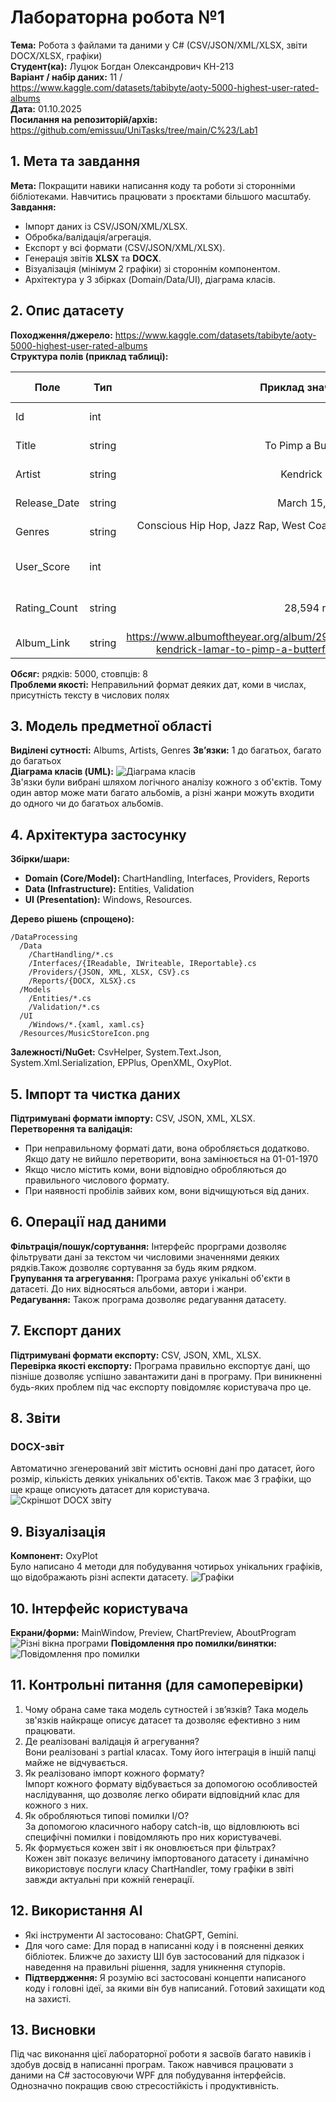 # Лабораторна робота №1  
**Тема:** Робота з файлами та даними у C# (CSV/JSON/XML/XLSX, звіти DOCX/XLSX, графіки)  
**Студент(ка):** Луцюк Богдан Олександрович КН-213  
**Варіант / набір даних:** 11 / https://www.kaggle.com/datasets/tabibyte/aoty-5000-highest-user-rated-albums  
**Дата:** 01.10.2025  
**Посилання на репозиторій/архів:** https://github.com/emissuu/UniTasks/tree/main/C%23/Lab1



## 1. Мета та завдання
**Мета:** Покращити навики написання коду та роботи зі сторонніми бібліотеками. Навчитись працювати з проєктами більшого масштабу.  
**Завдання:**  
- Імпорт даних із CSV/JSON/XML/XLSX.  
- Обробка/валідація/агрегація.  
- Експорт у всі формати (CSV/JSON/XML/XLSX).  
- Генерація звітів **XLSX** та **DOCX**.  
- Візуалізація (мінімум 2 графіки) зі стороннім компонентом.  
- Архітектура у 3 збірках (Domain/Data/UI), діаграма класів.



## 2. Опис датасету
**Походження/джерело:** https://www.kaggle.com/datasets/tabibyte/aoty-5000-highest-user-rated-albums  
**Структура полів (приклад таблиці):**

| Поле  | Тип | Приклад значення | Опис/правила |
|-------|-----|-----------------:|--------------|
| Id    | int | 1 | Унікальний ідентифікатор |
| Title | string | To Pimp a Butterfly | Назва альбому |
| Artist| string | Kendrick Lamar | Ім'я автора альбому |
| Release_Date | string | March 15, 2015 | Дата релізу альбому |
| Genres | string | Conscious Hip Hop, Jazz Rap, West Coast Hip Hop | Жанри пісень альбому |
| User_Score | int | 95 | Середній рейтинг альбому |
| Rating_Count | string | 28,594 ratings | Кількість оцінок альбому |
| Album_Link | string | https://www.albumoftheyear.org/album/29250-kendrick-lamar-to-pimp-a-butterfly.php | Посилання на альбом | 

**Обсяг:** рядків: 5000, стовпців: 8  
**Проблеми якості:** Неправильний формат деяких дат, коми в числах, присутність тексту в числових полях  



## 3. Модель предметної області
**Виділені сутності:** Albums, Artists, Genres 
**Зв’язки:** 1 до багатьох, багато до багатьох  
**Діаграма класів (UML):** ![Діаграма класів](ReadmeResources/ClassDiagram.png "Class Diagram")  
Зв'язки були вибрані шляхом логічного аналізу кожного з об'єктів. Тому один автор може мати багато альбомів, а різні жанри можуть входити до одного чи до багатьох альбомів. 



## 4. Архітектура застосунку
**Збірки/шари:**  
- **Domain (Core/Model):** ChartHandling, Interfaces, Providers, Reports  
- **Data (Infrastructure):** Entities, Validation  
- **UI (Presentation):** Windows, Resources.  

**Дерево рішень (спрощено):**
```
/DataProcessing
  /Data
    /ChartHandling/*.cs
    /Interfaces/{IReadable, IWriteable, IReportable}.cs
    /Providers/{JSON, XML, XLSX, CSV}.cs
    /Reports/{DOCX, XLSX}.cs
  /Models
    /Entities/*.cs
    /Validation/*.cs
  /UI
    /Windows/*.{xaml, xaml.cs}
  /Resources/MusicStoreIcon.png
```
**Залежності/NuGet:** CsvHelper, System.Text.Json, System.Xml.Serialization, EPPlus, OpenXML, OxyPlot.



## 5. Імпорт та чистка даних
**Підтримувані формати імпорту:** CSV, JSON, XML, XLSX.  
**Перетворення та валідація:**  
- При неправильному форматі дати, вона обробляється додатково. Якщо дату не вийшло перетворити, вона замінюється на 01-01-1970  
- Якщо число містить коми, вони відповідно обробляються до правильного числового формату. 
- При наявності пробілів зайвих ком, вони відчищуються від даних.  



## 6. Операції над даними
**Фільтрація/пошук/сортування:** Інтерфейс прорграми дозволяє фільтрувати дані за текстом чи числовими значеннями деяких рядків.Також дозволяє сортування за будь яким рядком.  
**Групування та агрегування:** Програма рахує унікальні об'єкти в датасеті. До них відносяться альбоми, автори і жанри.  
**Редагування:** Також програма дозволяє редагування датасету.  



## 7. Експорт даних
**Підтримувані формати експорту:** CSV, JSON, XML, XLSX.    
**Перевірка якості експорту:** Програма правильно експортує дані, що пізніше дозволяє успішно завантажити дані в програму. При виникненні будь-яких проблем під час експорту повідомляє користувача про це.



## 8. Звіти
### DOCX-звіт    
Автоматично згенерований звіт містить основні дані про датасет, його розмір, кількість деяких унікальних об'єктів. Також має 3 графіки, що ще краще описують датасет для користувача.  
![Скріншот DOCX звіту](ReadmeResources/DOCXReport.png)



## 9. Візуалізація
**Компонент:** OxyPlot   
Було написано 4 методи для побудування чотирьох унікальних графіків, що відображають різні аспекти датасету.
![Графіки](ReadmeResources/Graphss.png)



## 10. Інтерфейс користувача
**Екрани/форми:** MainWindow, Preview, ChartPreview, AboutProgram   
![Різні вікна програми](ReadmeResources/Interfaces.png)
**Повідомлення про помилки/винятки:**  
![Повідомлення про помилки](ReadmeResources/Error.png)



## 11. Контрольні питання (для самоперевірки)
1. Чому обрана саме така модель сутностей і зв’язків? 
Така модель зв'язків найкраще описує датасет та дозволяє ефективно з ним працювати.  
2. Де реалізовані валідація й агрегування?  
Вони реалізовані з partial класах. Тому його інтеграція в іншій папці майже не відчувається.  
3. Як реалізовано імпорт кожного формату?  
Імпорт кожного формату відбувається за допомогою особливостей наслідування, що дозволяє легко обирати відповідний клас для кожного з них.  
4. Як обробляються типові помилки I/O?  
За допомогою класичного набору catch-ів, що відловлюють всі специфічні помилки і повідомляють про них користувачеві.  
5. Як формується кожен звіт і як оновлюється при фільтрах?  
Кожен звіт показує величину імпортованого датасету і динамічно використовує послуги класу ChartHandler, тому графіки в звіті завжди актуальні при кожній генерації.  



## 12. Використання AI
- Які інструменти AI застосовано: ChatGPT, Gemini.  
- Для чого саме: Для порад в написанні коду і в поясненні деяких бібліотек. Ближче до захисту ШІ був застосований для підказок і наведення на правильні рішення, задля уникнення ступорів.   
- **Підтвердження:** Я розумію всі застосовані концепти написаного коду і головні ідеї, за якими він був написаний. Готовий захищати код на захисті.



## 13. Висновки
Під час виконання цієї лабораторної роботи я засвоїв багато навиків і здобув досвід в написанні програм. Також навчився працювати з даними на C# застосовуючи WPF для побудування інтерфейсів. Однозначно покращив свою стресостійкість і продуктивність. 